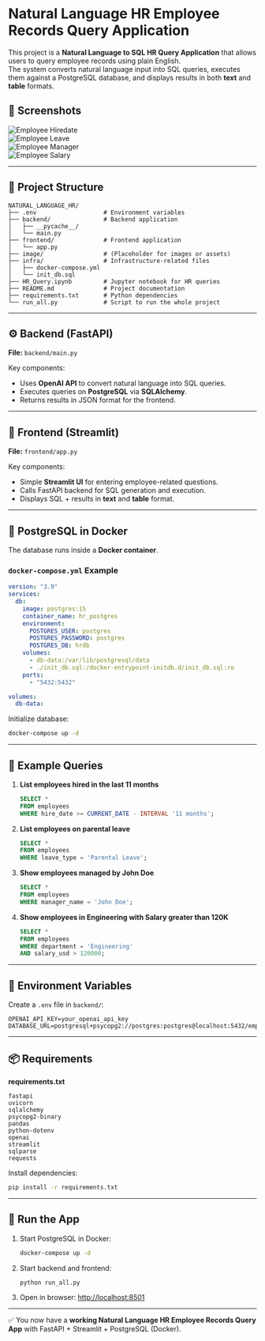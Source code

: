 # Natural Language HR Employee Records Query Application  

This project is a **Natural Language to SQL HR Query Application** that allows users to query employee records using plain English.  
The system converts natural language input into SQL queries, executes them against a PostgreSQL database, and displays results in both **text** and **table** formats.  

## 📸 Screenshots  

![Employee Hiredate](image/employee_hiredate.jpg)  
![Employee Leave](image/employee_leave.jpg)  
![Employee Manager](image/employee_manager.jpg)  
![Employee Salary](image/employee_salary.jpg) 

---

## 📂 Project Structure  

```
NATURAL_LANGUAGE_HR/
├── .env                   # Environment variables
├── backend/               # Backend application
│   ├── __pycache__/       
│   └── main.py            
├── frontend/              # Frontend application
│   └── app.py             
├── image/                 # (Placeholder for images or assets)
├── infra/                 # Infrastructure-related files
│   ├── docker-compose.yml 
│   └── init_db.sql        
├── HR_Query.ipynb         # Jupyter notebook for HR queries
├── README.md              # Project documentation
├── requirements.txt       # Python dependencies
└── run_all.py             # Script to run the whole project
```

---

## ⚙️ Backend (FastAPI)

**File:** `backend/main.py`  

Key components:
- Uses **OpenAI API** to convert natural language into SQL queries.  
- Executes queries on **PostgreSQL** via **SQLAlchemy**.  
- Returns results in JSON format for the frontend.  

---

## 🎨 Frontend (Streamlit)

**File:** `frontend/app.py`  

Key components:
- Simple **Streamlit UI** for entering employee-related questions.  
- Calls FastAPI backend for SQL generation and execution.  
- Displays SQL + results in **text** and **table** format.  

---

## 🐘 PostgreSQL in Docker  

The database runs inside a **Docker container**.  

### `docker-compose.yml` Example

```yaml
version: "3.9"
services:
  db:
    image: postgres:15
    container_name: hr_postgres
    environment:
      POSTGRES_USER: postgres
      POSTGRES_PASSWORD: postgres
      POSTGRES_DB: hrdb
    volumes:
      - db-data:/var/lib/postgresql/data
      - ./init_db.sql:/docker-entrypoint-initdb.d/init_db.sql:ro
    ports:
      - "5432:5432"  

volumes:
  db-data:
```

Initialize database:
```bash
docker-compose up -d
```

---

## 📜 Example Queries  

1. **List employees hired in the last 11 months**  
   ```sql
   SELECT * 
   FROM employees 
   WHERE hire_date >= CURRENT_DATE - INTERVAL '11 months';
   ```

2. **List employees on parental leave**  
   ```sql
   SELECT * 
   FROM employees 
   WHERE leave_type = 'Parental Leave';
   ```

3. **Show employees managed by John Doe**  
   ```sql
   SELECT * 
   FROM employees 
   WHERE manager_name = 'John Doe';
   ```
4. **Show employees in Engineering with Salary greater than 120K**  
   ```sql
   SELECT *
   FROM employees
   WHERE department = 'Engineering'
   AND salary_usd > 120000;
   ```
---

## 🔑 Environment Variables  

Create a `.env` file in `backend/`:

```
OPENAI_API_KEY=your_openai_api_key
DATABASE_URL=postgresql+psycopg2://postgres:postgres@localhost:5432/employees_db
```

---

## 📦 Requirements  

**requirements.txt**
```
fastapi
uvicorn
sqlalchemy
psycopg2-binary
pandas
python-dotenv
openai
streamlit
sqlparse
requests
```

Install dependencies:
```bash
pip install -r requirements.txt
```

---

## 🚀 Run the App  

1. Start PostgreSQL in Docker:  
   ```bash
   docker-compose up -d
   ```

2. Start backend and frontend:  
   ```bash
   python run_all.py
   ```

3. Open in browser: [http://localhost:8501](http://localhost:8501)  

---

✅ You now have a **working Natural Language HR Employee Records Query App** with FastAPI + Streamlit + PostgreSQL (Docker).  
